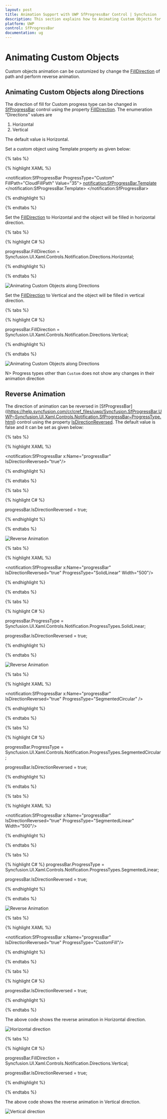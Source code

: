 ```yaml
---
layout: post
title: Animation Support with UWP SfProgressBar Control | Syncfusion
description: This section explains how to Animating Custom Objects for Syncfusion SfProgressBar control for Universal Windows Platform
platform: UWP
control: SfProgressBar
documentation: ug
--- 
```


# Animating Custom Objects

Custom objects animation can be customized by change the [FillDirection](https://help.syncfusion.com/cr/cref_files/uwp/Syncfusion.SfProgressBar.UWP~Syncfusion.UI.Xaml.Controls.Notification.SfProgressBar~FillDirection.html) of path and perform reverse animation.

## Animating Custom Objects along Directions

The direction of fill for Custom progress type can be changed in [SfProgressBar](https://help.syncfusion.com/cr/cref_files/uwp/Syncfusion.SfProgressBar.UWP~Syncfusion.UI.Xaml.Controls.Notification.SfProgressBar~ProgressType.html) control using the property [FillDirection](https://help.syncfusion.com/cr/cref_files/uwp/Syncfusion.SfProgressBar.UWP~Syncfusion.UI.Xaml.Controls.Notification.SfProgressBar~FillDirection.html). The enumeration “Directions” values are 

1. Horizontal
2. Vertical

The default value is Horizontal. 

Set a custom object using Template property as given below:

{% tabs %}

{% highlight XAML %}

<notification:SfProgressBar ProgressType="Custom" FillPath="CloudFillPath" Value="35">
<notification:SfProgressBar.Template>
<ControlTemplate TargetType="notification:SfProgressBar">
<Viewbox>
<Grid>
<Path Data="F1M88.6366,20.4367C104.1566,20.4367,117.9286,29.6127,123.7326,43.2487C124.4526,44.9407,126.0886,46.1447,128.0046,46.5567C141.9406,49.5567,152.4046,61.6487,152.4046,76.0887C152.4046,92.7767,138.4526,106.3527,121.2846,106.3527L47.1966,106.3527C34.6246,106.3527,24.4046,96.3967,24.4046,84.1807C24.4046,71.9487,34.6246,62.0127,47.1966,62.0127C47.3606,62.0127,47.5206,62.0127,47.6846,62.0167C49.3766,62.0607,50.8006,60.8127,50.7006,59.2567C50.6646,58.6327,50.6446,58.0087,50.6446,57.3847C50.6446,37.0087,67.6886,20.4367,88.6366,20.4367" Fill="White" Stroke="#FF1196CD" StrokeThickness="1.5" Height="85.916" Stretch="Fill" Width="128" HorizontalAlignment="Center" VerticalAlignment="Center"/>
<Path x:Name="CloudFillPath" Data="F1M88.6366,20.4367C104.1566,20.4367,117.9286,29.6127,123.7326,43.2487C124.4526,44.9407,126.0886,46.1447,128.0046,46.5567C141.9406,49.5567,152.4046,61.6487,152.4046,76.0887C152.4046,92.7767,138.4526,106.3527,121.2846,106.3527L47.1966,106.3527C34.6246,106.3527,24.4046,96.3967,24.4046,84.1807C24.4046,71.9487,34.6246,62.0127,47.1966,62.0127C47.3606,62.0127,47.5206,62.0127,47.6846,62.0167C49.3766,62.0607,50.8006,60.8127,50.7006,59.2567C50.6646,58.6327,50.6446,58.0087,50.6446,57.3847C50.6446,37.0087,67.6886,20.4367,88.6366,20.4367" Fill="#FF1196CD" Height="85.916" Stretch="Fill" Width="128" HorizontalAlignment="Center" VerticalAlignment="Center"/>
</Grid>
</Viewbox>
</ControlTemplate>
</notification:SfProgressBar.Template>
</notification:SfProgressBar>

{% endhighlight %}

{% endtabs %}

Set the [FillDirection](https://help.syncfusion.com/cr/cref_files/uwp/Syncfusion.SfProgressBar.UWP~Syncfusion.UI.Xaml.Controls.Notification.SfProgressBar~FillDirection.html) to Horizontal and the object will be filled in horizontal direction.

{% tabs %}

{% highlight C# %}

progressBar.FillDirection = Syncfusion.UI.Xaml.Controls.Notification.Directions.Horizontal;

{% endhighlight %}

{% endtabs %}

![Animating Custom Objects along Directions](Animating-Custom-Objects-images/Animating-Custom-Objects-img1.jpeg)


Set the [FillDirection](https://help.syncfusion.com/cr/cref_files/uwp/Syncfusion.SfProgressBar.UWP~Syncfusion.UI.Xaml.Controls.Notification.SfProgressBar~FillDirection.html) to Vertical and the object will be filled in vertical direction.

{% tabs %}

{% highlight C# %}

progressBar.FillDirection = Syncfusion.UI.Xaml.Controls.Notification.Directions.Vertical;

{% endhighlight %}

{% endtabs %}

![Animating Custom Objects along Directions](Animating-Custom-Objects-images/Animating-Custom-Objects-img2.jpeg)


N> Progress types other than `Custom` does not show any changes in their animation direction

## Reverse Animation

The direction of animation can be reversed in [SfProgressBar]((https://help.syncfusion.com/cr/cref_files/uwp/Syncfusion.SfProgressBar.UWP~Syncfusion.UI.Xaml.Controls.Notification.SfProgressBar~ProgressType.html) control using the property [IsDirectionReversed](https://help.syncfusion.com/cr/cref_files/uwp/Syncfusion.SfProgressBar.UWP~Syncfusion.UI.Xaml.Controls.Notification.SfProgressBar~IsDirectionReversed.html). The default value is false and it can be set as given below:

{% tabs %}

{% highlight XAML %}

<notification:SfProgressBar x:Name="progressBar" IsDirectionReversed="true"/>

{% endhighlight %}

{% endtabs %}

{% tabs %}

{% highlight C# %}

progressBar.IsDirectionReversed = true;

{% endhighlight %}

{% endtabs %}

![Reverse Animation](Animating-Custom-Objects-images/Animating-Custom-Objects-img3.jpeg)


{% tabs %}

{% highlight XAML %}

<notification:SfProgressBar x:Name="progressBar" IsDirectionReversed="true" ProgressType="SolidLinear" Width="500"/>

{% endhighlight %}

{% endtabs %}

{% tabs %}

{% highlight C# %}

progressBar.ProgressType = Syncfusion.UI.Xaml.Controls.Notification.ProgressTypes.SolidLinear;

progressBar.IsDirectionReversed = true;

{% endhighlight %}

{% endtabs %}

![Reverse Animation](Animating-Custom-Objects-images/Animating-Custom-Objects-img4.jpeg)


{% tabs %}

{% highlight XAML %}

<notification:SfProgressBar x:Name="progressBar" IsDirectionReversed="true" ProgressType="SegmentedCircular"  />

{% endhighlight %}

{% endtabs %}

{% tabs %}

{% highlight C# %}

progressBar.ProgressType = Syncfusion.UI.Xaml.Controls.Notification.ProgressTypes.SegmentedCircular;

progressBar.IsDirectionReversed = true;

{% endhighlight %}

{% endtabs %}


{% tabs %}

{% highlight XAML %}

<notification:SfProgressBar x:Name="progressBar" IsDirectionReversed="true" ProgressType="SegmentedLinear" Width="500"/>

{% endhighlight %}

{% endtabs %}


{% tabs %}

{% highlight C# %}
progressBar.ProgressType = Syncfusion.UI.Xaml.Controls.Notification.ProgressTypes.SegmentedLinear;

progressBar.IsDirectionReversed = true;

{% endhighlight %}

{% endtabs %}

![Reverse Animation](Animating-Custom-Objects-images/Animating-Custom-Objects-img5.jpeg)

{% tabs %}

{% highlight XAML %}

<notification:SfProgressBar x:Name="progressBar" IsDirectionReversed="true" ProgressType="CustomFill"/>

{% endhighlight %}

{% endtabs %}

{% tabs %}

{% highlight C# %}

progressBar.IsDirectionReversed = true;

{% endhighlight %}

{% endtabs %}


The above code shows the reverse animation in Horizontal direction.

![Horizontal direction](Animating-Custom-Objects-images/Animating-Custom-Objects-img6.jpeg)


{% tabs %}

{% highlight C# %}

progressBar.FillDirection = Syncfusion.UI.Xaml.Controls.Notification.Directions.Vertical;

progressBar.IsDirectionReversed = true;

{% endhighlight %}

{% endtabs %}


The above code shows the reverse animation in Vertical direction.

![Vertical direction](Animating-Custom-Objects-images/Animating-Custom-Objects-img7.jpeg)
